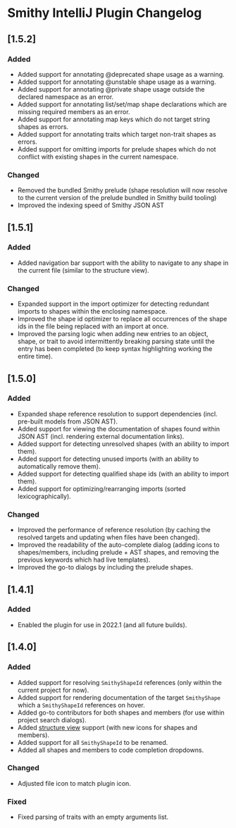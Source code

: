 <!-- Keep a Changelog guide -> https://keepachangelog.com -->

# Smithy IntelliJ Plugin Changelog

## [1.5.2]
### Added
- Added support for annotating @deprecated shape usage as a warning.
- Added support for annotating @unstable shape usage as a warning.
- Added support for annotating @private shape usage outside the declared namespace as an error.
- Added support for annotating list/set/map shape declarations which are missing required members as an error.
- Added support for annotating map keys which do not target string shapes as errors.
- Added support for annotating traits which target non-trait shapes as errors.
- Added support for omitting imports for prelude shapes which do not conflict with existing shapes in the current namespace.

### Changed
- Removed the bundled Smithy prelude (shape resolution will now resolve to the current version of the prelude bundled in Smithy build tooling)
- Improved the indexing speed of Smithy JSON AST

## [1.5.1]
### Added
- Added navigation bar support with the ability to navigate to any shape in the current file (similar to the structure view).

### Changed
- Expanded support in the import optimizer for detecting redundant imports to shapes within the enclosing namespace.
- Improved the shape id optimizer to replace all occurrences of the shape ids in the file being replaced with an import at once.
- Improved the parsing logic when adding new entries to an object, shape, or trait to avoid intermittently breaking parsing state until the entry has been completed (to keep syntax highlighting working the entire time).

## [1.5.0]
### Added
- Expanded shape reference resolution to support dependencies (incl. pre-built models from JSON AST).
- Added support for viewing the documentation of shapes found within JSON AST (incl. rendering external documentation links).
- Added support for detecting unresolved shapes (with an ability to import them).
- Added support for detecting unused imports (with an ability to automatically remove them).
- Added support for detecting qualified shape ids (with an ability to import them).
- Added support for optimizing/rearranging imports (sorted lexicographically).

### Changed
- Improved the performance of reference resolution (by caching the resolved targets and updating when files have been changed).
- Improved the readability of the auto-complete dialog (adding icons to shapes/members, including prelude + AST shapes, and removing the previous keywords which had live templates).
- Improved the go-to dialogs by including the prelude shapes.

## [1.4.1]
### Added
- Enabled the plugin for use in 2022.1 (and all future builds).

## [1.4.0]
### Added
- Added support for resolving `SmithyShapeId` references (only within the current project for now). 
- Added support for rendering documentation of the target `SmithyShape` which a `SmithyShapeId` references on hover.
- Added go-to contributors for both shapes and members (for use within project search dialogs).
- Added [structure view](https://www.jetbrains.com/help/idea/viewing-structure-of-a-source-file.html) support (with new icons for shapes and members).
- Added support for all `SmithyShapeId` to be renamed.
- Added all shapes and members to code completion dropdowns.

### Changed
- Adjusted file icon to match plugin icon.

### Fixed
- Fixed parsing of traits with an empty arguments list.